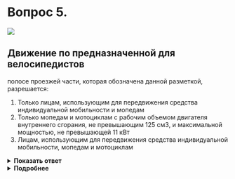 # Вопрос 5.

![](https://s.drom.ru/i24227/pdd/tickets/2016/1542608880.jpg)

## Движение по предназначенной для велосипедистов
полосе проезжей части, которая обозначена данной
разметкой, разрешается:

1. Только лицам, использующим для передвижения средства индивидуальной мобильности и мопедам
2. Только мопедам и мотоциклам с рабочим объемом двигателя внутреннего сгорания, не превышающим 125 см3, и максимальной мощностью, не превышающей 11 кВт
3. Лицам, использующим для передвижения средства индивидуальной мобильности, мопедам и мотоциклам

<details>
<summary><b>Показать ответ</b></summary>
Правильный ответ: 1
</details>
<details>
<summary><b>Подробнее</b></summary>
По полосе проезжей части, обозначенной разметкой 1.23.3 кроме велосипедистов допускается движение на мопедах и лицам, использующим средства индивидуальной мобильности.
(«Горизонтальная разметка», пункт 24.2 ПДД).
</details>